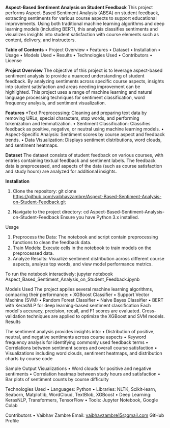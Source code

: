 **Aspect-Based Sentiment Analysis on Student Feedback**
This project performs Aspect-Based Sentiment Analysis (ABSA) on student feedback, extracting sentiments for various course aspects to support educational improvements. Using both traditional machine learning algorithms and deep learning models (including BERT), this analysis classifies sentiments and visualizes insights into student satisfaction with course elements such as content, delivery, and instructors.

**Table of Contents**
•	Project Overview
•	Features
•	Dataset
•	Installation
•	Usage
•	Models Used
•	Results
•	Technologies Used
•	Contributors
•	License

**Project Overview**
The objective of this project is to leverage aspect-based sentiment analysis to provide a nuanced understanding of student feedback. By analyzing sentiments across specific course aspects, insights into student satisfaction and areas needing improvement can be highlighted. This project uses a range of machine learning and natural language processing techniques for sentiment classification, word frequency analysis, and sentiment visualization.

**Features**
*Text Preprocessing: Cleaning and preparing text data by removing URLs, special characters, stop words, and performing tokenization and lemmatization.
•	Sentiment Classification: Classifies feedback as positive, negative, or neutral using machine learning models.
•	Aspect-Specific Analysis: Sentiment scores by course aspect and feedback trends.
•	Data Visualization: Displays sentiment distributions, word clouds, and sentiment heatmaps.

**Dataset**
The dataset consists of student feedback on various courses, with entries containing textual feedback and sentiment labels. The feedback data is preprocessed, and aspects of the data (such as course satisfaction and study hours) are analyzed for additional insights.

**Installation**
1.	Clone the repository:
git clone https://github.com/vaibhavzambre/Aspect-Based-Sentiment-Analysis-on-Student-Feedback.git

2.	Navigate to the project directory:
cd Aspect-Based-Sentiment-Analysis-on-Student-Feedback
Ensure you have Python 3.x installed.

Usage
1.	Preprocess the Data: The notebook and script contain preprocessing functions to clean the feedback data.
2.	Train Models: Execute cells in the notebook to train models on the preprocessed data.
3.	Analyze Results: Visualize sentiment distribution across different course aspects, analyze top words, and view model performance metrics.

To run the notebook interactively:
jupyter notebook Aspect_Based_Sentiment_Analysis_on_Student_Feedback.ipynb


Models Used
The project applies several machine learning algorithms, comparing their performance:
•	XGBoost Classifier
•	Support Vector Machine (SVM)
•	Random Forest Classifier
•	Naive Bayes Classifier
•	BERT with KerasNLP for deep learning-based sentiment classification
Each model's accuracy, precision, recall, and F1 scores are evaluated. Cross-validation techniques are applied to optimize the XGBoost and SVM models.
Results

The sentiment analysis provides insights into:
•	Distribution of positive, neutral, and negative sentiments across course aspects
•	Keyword frequency analysis for identifying commonly used feedback terms
•	Correlations between sentiment scores and overall course satisfaction
•	Visualizations including word clouds, sentiment heatmaps, and distribution charts by course code

Sample Output Visualizations
•	Word clouds for positive and negative sentiments
•	Correlation heatmap between study hours and satisfaction
•	Bar plots of sentiment counts by course difficulty

Technologies Used
•	Languages: Python
•	Libraries: NLTK, Scikit-learn, Seaborn, Matplotlib, WordCloud, TextBlob, XGBoost
•	Deep Learning: KerasNLP, Transformers, TensorFlow
•	Tools: Jupyter Notebook, Google Colab

Contributors
•	Vaibhav Zambre
Email: vaibhavzambre15@gmail.com
GitHub Profile



